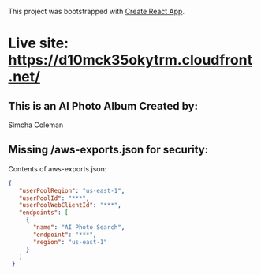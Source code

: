 This project was bootstrapped with [Create React App](https://github.com/facebook/create-react-app).

# Live site: https://d10mck35okytrm.cloudfront.net/

## This is an AI Photo Album Created by:
Simcha Coleman

## Missing /aws-exports.json for security:
Contents of aws-exports.json:

```json
{
   "userPoolRegion": "us-east-1",
   "userPoolId": "***",
   "userPoolWebClientId": "***",
   "endpoints": [
     {
       "name": "AI Photo Search",
       "endpoint": "***",
       "region": "us-east-1"
     }
   ]
 }

```
